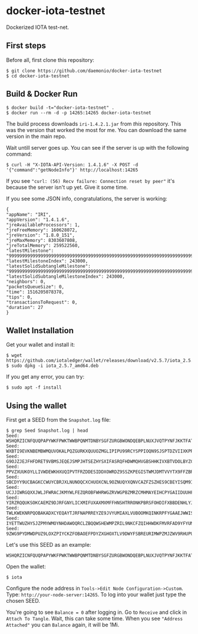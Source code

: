 # docker-iota-testnet

Dockerized IOTA test-net.

## First steps

Before all, first clone this repository:

    $ git clone https://github.com/daemonio/docker-iota-testnet
    $ cd docker-iota-testnet

## Build & Docker Run
    
    $ docker build -t="docker-iota-testnet" .
    $ docker run --rm -d -p 14265:14265 docker-iota-testnet
    
The build process downloads `iri-1.4.2.1.jar` from *this* repository. This was the version that worked the most for me. You
can download the same version in the main repo.

Wait untill server goes up. You can see if the server is up with the following command:

    $ curl -H "X-IOTA-API-Version: 1.4.1.6" -X POST -d '{"command":"getNodeInfo"}' http://localhost:14265

If you see `"curl: (56) Recv failure: Connection reset by peer"` it's because the server isn't up yet. Give it some time.

If you see some JSON info, congratulations, the server is working:

    {
    "appName": "IRI",
    "appVersion": "1.4.1.6",
    "jreAvailableProcessors": 1,
    "jreFreeMemory": 160628072,
    "jreVersion": "1.8.0_151",
    "jreMaxMemory": 8303607808,
    "jreTotalMemory": 259522560,
    "latestMilestone": "999999999999999999999999999999999999999999999999999999999999999999999999999999999",
    "latestMilestoneIndex": 243000,
    "latestSolidSubtangleMilestone": "999999999999999999999999999999999999999999999999999999999999999999999999999999999",
    "latestSolidSubtangleMilestoneIndex": 243000,
    "neighbors": 0,
    "packetsQueueSize": 0,
    "time": 1516205078378,
    "tips": 0,
    "transactionsToRequest": 0,
    "duration": 27
    }

## Wallet Installation

Get your wallet and install it:

    $ wget https://github.com/iotaledger/wallet/releases/download/v2.5.7/iota_2.5.7_amd64.deb
    $ sudo dpkg -i iota_2.5.7_amd64.deb
    
If you get any error, you can try:

    $ sudo apt -f install

## Using the wallet

First get a SEED from the `Snapshot.log` file:
    
    $ grep Seed Snapshot.log | head
    Seed: WSHQRZICNFQUQPAPYWKFPWKTWWBPQNMTDNBYSGFZURGBWONDQEBPLNUXJVQTPYNFJKKTFATIVJTBSAWUX
    Seed: WXBTI9EVKNBEMBWMQUVOKALPQZGURKXQUUOZMGLIPIPU99RCYSPPIOQN9SJSPTDZVIIXKPRJQIVQARINL
    Seed: G9OJZJEJFHFDRET9VBMSJEQEJSMPJHTSEZHYSXIFASRQFHDWMQHVGBSHHKIVXBTVDOLBYZCQJMFYEWTEB
    Seed: PPVZXUUKOYLLIVWDEWKHXUQIPVTFRZDDESIDDXOWRDZ9SSZKPEGISTWMJDMTVVYTX9FFZBRECPJNXXGSO
    Seed: SBCDYY9UCBAGKCCWUYCBRJXLNUNOQCXCHUOXCNL9OZNUQYXQNVCAZFZSZHES9CBEYISQM9IPPECDXYVGN
    Seed: UCJJIWRGQXXJWLJFWRACJKMYWLFEZQROBFWHRWGZRVWGPBZMRZCMHMAYEIHCPYGAIIDUUHFKXLZZVNIAQ
    Seed: YIRZRQQUKSOKCAEMZ9DJRFGNYLICXMIFUXAXMXMFFHNSHTRRONKPBRSFOHDIFXBBDENHLYJUYBI9WWVBQ
    Seed: TWLKWEKNRPQOBAKADXCYEQAYTJRFNAPRREYZE9JVYUMIAXLVUBOOMKQINKRPFYGAAEJWWISPBCHM9RJIA
    Seed: IYETTWUZHYSJZPMYWMOYNHDAWOQRCLZBQQWSHEWMPZRIL9NKCFZQIHHWDKFMVRFAD9YFYUMMCWBYYLOTO
    Seed: 9ZWG9PYDMWDPUZ9LOXZPIYCKZFOBAOEFPDYZXGHOXTLV9DWYFSBREURIMWPZMJZWV9RHUPUAQTBKXTIAN

Let's use this SEED as an example:

    WSHQRZICNFQUQPAPYWKFPWKTWWBPQNMTDNBYSGFZURGBWONDQEBPLNUXJVQTPYNFJKKTFATIVJTBSAWUX

Open the wallet:

    $ iota

Configure the node address in `Tools->Edit Node Configuration->Custom`. Type: `http://your-node-server:14265`. To log into
your wallet just type the chosen SEED.

You're going to see `Balance = 0` after logging in. Go to `Receive` and click in `Attach To Tangle`. Wait, this can take
some time. When you see `"Address Attached"` you can `Balance` again, it will be 1Mi.
